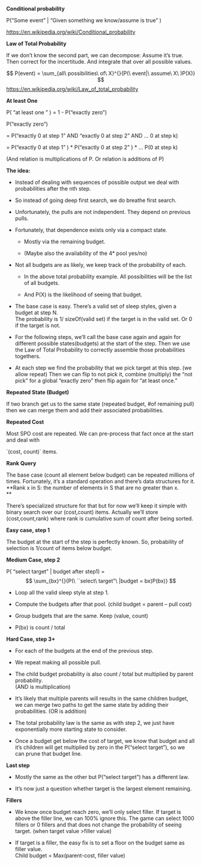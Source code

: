 **Conditional probability**

P(“Some event” \| “Given something we know/assume is true” )

<https://en.wikipedia.org/wiki/Conditional_probability>

**Law of Total Probability**

If we don’t know the second part, we can decompose: Assume it’s true. Then correct for the incertitude. And integrate that over all possible values.

$$
P(event) = \sum_{all\ possibilities\ of\ X}^{}{P(\ event|\ assume\ X\ )P(X)}
$$
<https://en.wikipedia.org/wiki/Law_of_total_probability>

**At least One**

P( “at least one ” ) = 1 - P(“exactly zero”)

P(“exactly zero”)

= P(“exactly 0 at step 1” AND “exactly 0 at step 2” AND … 0 at step k)

= P(“exactly 0 at step 1” ) \* P(“exactly 0 at step 2” ) \* … P(0 at step k)

(And relation is multiplications of P. Or relation is additions of P)

**The idea:**

- Instead of dealing with sequences of possible output we deal with probabilities after the nth step.

- So instead of going deep first search, we do breathe first search.

- Unfortunately, the pulls are not independent. They depend on previous pulls.

- Fortunately, that dependence exists only via a compact state.

  - Mostly via the remaining budget.

  - (Maybe also the availability of the 4\* pool yes/no)

- Not all budgets are as likely, we keep track of the probability of each.

  - In the above total probability example. All possibilities will be the list of all budgets.

  - And P(X) is the likelihood of seeing that budget.

- The base case is easy. There’s a valid set of sleep styles, given a budget at step N.  
  The probability is 1/ sizeOf(valid set) if the target is in the valid set. Or 0 if the target is not.

- For the following steps, we’ll call the base case again and again for different possible states(budgets) at the start of the step. Then we use the Law of Total Probability to correctly assemble those probabilities togethers.

- At each step we find the probability that we pick target at this step. (we allow repeat) Then we can flip to not pick it, combine (multiply) the “not pick” for a global “exactly zero” then flip again for “at least once.”

**Repeated State (Budget)**

If two branch get us to the same state (repeated budget, \#of remaining pull) then we can merge them and add their associated probabilities.

**Repeated Cost**

Most SPO cost are repeated. We can pre-process that fact once at the start and deal with

\`(cost, count)\` items.

**Rank Query**

The base case (count all element below budget) can be repeated millions of times. Fortunately, it’s a standard operation and there’s data structures for it.  
**Rank x in S: the number of elements in S that are no greater than x.  
**

There’s specialized structure for that but for now we’ll keep it simple with binary search over our (cost,count) items. Actually we’ll store (cost,count,rank) where rank is cumulative sum of count after being sorted.

**Easy case, step 1**

The budget at the start of the step is perfectly known. So, probability of selection is 1/count of items below budget.

**Medium Case, step 2**

P( “select target” \| budget after step1) =
$$
  \sum_{bx}^{}{P(\ ``select\ target"\ |budget = bx)P(bx)}
$$

- Loop all the valid sleep style at step 1.

- Compute the budgets after that pool. (child budget = parent – pull cost)

- Group budgets that are the same. Keep (value, count)

- P(bx) is count / total

**Hard Case, step 3+**

- For each of the budgets at the end of the previous step.

- We repeat making all possible pull.

- The child budget probability is also count / total but multiplied by parent probability.  
  (AND is multiplication)

- It’s likely that multiple parents will results in the same children budget, we can merge two paths to get the same state by adding their probabilities. (OR is addition)

- The total probability law is the same as with step 2, we just have exponentially more starting state to consider.

- Once a budget get below the cost of target, we know that budget and all it’s children will get multiplied by zero in the P(“select target”), so we can prune that budget line.

**Last step**

- Mostly the same as the other but P(“select target”) has a different law.

- It’s now just a question whether target is the largest element remaining.

**Fillers**

- We know once budget reach zero, we’ll only select filler. If target is above the filler line, we can 100% ignore this. The game can select 1000 fillers or 0 fillers and that does not change the probability of seeing target. (when target value \>filler value)

- If target is a filler, the easy fix is to set a floor on the budget same as filler value.  
  Child budget = Max(parent-cost, filler value)
